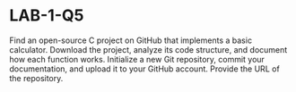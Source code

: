# LAB-1-Q5
Find an open-source C project on GitHub that implements a basic calculator. Download the project, analyze its
code structure, and document how each function works. Initialize a new Git repository, commit your
documentation, and upload it to your GitHub account. Provide the URL of the repository.
